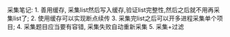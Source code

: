 采集笔记: 
    1. 善用缓存, 采集list然后写入缓存,验证list完整性,然后之后就不用再采集list了;
    2. 使用缓存可以实现断点续传
    3. 采集完list之后可以开多进程采集单个项目;
    4. 采集题目应当要有容错, 采集失败自动重新采集
    5. 采集+过滤